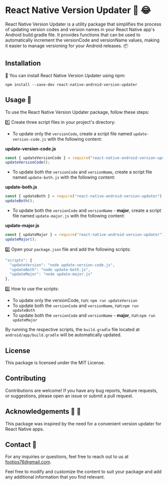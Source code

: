 # React Native Version Updater 🚀 😂

React Native Version Updater is a utility package that simplifies the process of updating version codes and version names in your React Native app's Android build.gradle file. It provides functions that can be used to automatically increment the versionCode and versionName values, making it easier to manage versioning for your Android releases. 📦

## Installation

🔧 You can install React Native Version Updater using npm:

```shell
npm install --save-dev react-native-android-version-updater
```

## Usage 📝

To use the React Native Version Updater package, follow these steps:

1️⃣ Create three script files in your project's directory:

- To update only the `versionCode`, create a script file named `update-version-code.js` with the following content:

**update-version-code.js**

```js
const { updateVersionCode } = require("react-native-android-version-updater");
updateVersionCode();
```

- To update both the `versionCode` and `versionName`, create a script file named `update-both.js` with the following content:

**update-both.js**

```js
const { updateBoth } = require("react-native-android-version-updater");
updateBoth();
```

- To update both the `versionCode` and `versionName` - **major**, create a script file named `update-major.js` with the following content:

**update-major.js**

```js
const { updateMajor } = require("react-native-android-version-updater");
updateMajor();
```

2️⃣ Open your `package.json` file and add the following scripts:

```js
"scripts": {
  "updateVersion": "node update-version-code.js",
  "updateBoth": "node update-both.js",
  "updateMajor": "node update-major.js"
},

```

3️⃣ How to use the scripts:

- To update only the versionCode, run: `npm run updateVersion`
- To update both the `versionCode` and `versionName`, run:`npm run updateBoth`
- To update both the `versionCode` and `versionName` - **major**, run:`npm run updateMajor`

By running the respective scripts, the `build.gradle` file located at `android/app/build.gradle` will be automatically updated.

## License

This package is licensed under the MIT License.

## Contributing

Contributions are welcome! If you have any bug reports, feature requests, or suggestions, please open an issue or submit a pull request.

## Acknowledgements 🙌 🎉

This package was inspired by the need for a convenient version updater for React Native apps.

## Contact 📧

For any inquiries or questions, feel free to reach out to us at footios76@gmail.com.

Feel free to modify and customize the content to suit your package and add any additional information that you find relevant.
